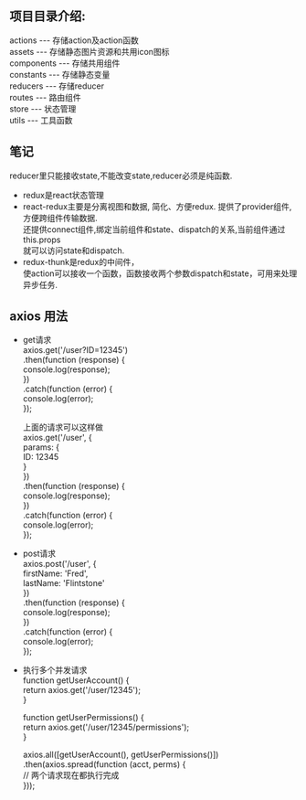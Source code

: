 ## 项目目录介绍:<br/>
actions --- 存储action及action函数<br/>
assets --- 存储静态图片资源和共用icon图标<br/>
components --- 存储共用组件<br/>
constants --- 存储静态变量<br/>
reducers --- 存储reducer<br/>
routes --- 路由组件<br/>
store --- 状态管理<br/>
utils --- 工具函数<br/>

## 笔记
reducer里只能接收state,不能改变state,reducer必须是纯函数.<br/>

- redux是react状态管理
- react-redux主要是分离视图和数据, 简化、方便redux. 提供了provider组件,方便跨组件传输数据.<br/>
             还提供connect组件,绑定当前组件和state、dispatch的关系,当前组件通过this.props<br/>
             就可以访问state和dispatch.
- redux-thunk是redux的中间件，<br/>
             使action可以接收一个函数，函数接收两个参数dispatch和state，可用来处理异步任务.



## axios 用法
- get请求<br/>
  axios.get('/user?ID=12345')<br/>
    .then(function (response) {<br/>
      console.log(response);<br/>
    })<br/>
    .catch(function (error) {<br/>
      console.log(error);<br/>
    });<br/>

  上面的请求可以这样做<br/>
  axios.get('/user', {<br/>
      params: {<br/>
        ID: 12345<br/>
      }<br/>
    })<br/>
    .then(function (response) {<br/>
      console.log(response);<br/>
    })<br/>
    .catch(function (error) {<br/>
      console.log(error);<br/>
    });<br/>

- post请求<br/>
  axios.post('/user', {<br/>
      firstName: 'Fred',<br/>
      lastName: 'Flintstone'<br/>
    })<br/>
    .then(function (response) {<br/>
      console.log(response);<br/>
    })<br/>
    .catch(function (error) {<br/>
      console.log(error);<br/>
    });<br/>

- 执行多个并发请求<br/>
  function getUserAccount() {<br/>
    return axios.get('/user/12345');<br/>
  }<br/>

  function getUserPermissions() {<br/>
    return axios.get('/user/12345/permissions');<br/>
  }<br/>

  axios.all([getUserAccount(), getUserPermissions()])<br/>
    .then(axios.spread(function (acct, perms) {<br/>
      // 两个请求现在都执行完成<br/>
    }));<br/>


